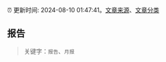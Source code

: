 :alarm_clock: 更新时间: 2024-08-10 01:47:41。[文章来源](/README.md)、[文章分类](/TAGS.md)

## 报告


> 关键字：`报告`、`月报`



